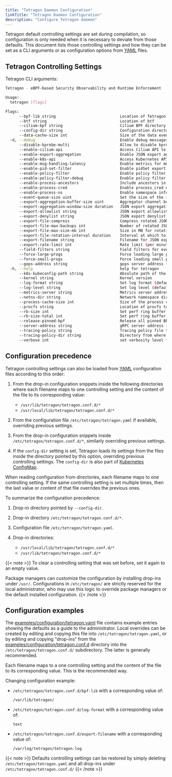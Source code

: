 ```yaml
---
title: "Tetragon Daemon Configuration"
linkTitle: "Tetragon Daemon Configuration"
description: "Configure Tetragon daemon"
---
```


Tetragon default controlling settings are set during compilation, so configuration
is only needed when it is necessary to deviate from those defaults. This
document lists those controlling settings and how they can be set
as a CLI arguments or as configuration options from [YAML](https://yaml.org) files.

## Tetragon Controlling Settings

Tetragon CLI arguments:
```bash
Tetragon - eBPF-based Security Observability and Runtime Enforcement

Usage:
  tetragon [flags]

Flags:
      --bpf-lib string                            Location of Tetragon libs (btf and bpf files) (default "/var/lib/tetragon/")
      --btf string                                Location of btf
      --cilium-bpf string                         Cilium BPF directory
      --config-dir string                         Configuration directory that contains a file for each option
      --data-cache-size int                       Size of the data events cache (default 1024)
  -d, --debug                                     Enable debug messages. Equivalent to '--log-level=debug'
      --disable-kprobe-multi                      Allow to disable kprobe multi interface
      --enable-cilium-api                         Access Cilium API to associate Tetragon events with Cilium endpoints and DNS cache
      --enable-export-aggregation                 Enable JSON export aggregation
      --enable-k8s-api                            Access Kubernetes API to associate Tetragon events with Kubernetes pods
      --enable-msg-handling-latency               Enable metrics for message handling latency
      --enable-pid-set-filter                     Enable pidSet export filters. Not recommended for production use
      --enable-policy-filter                      Enable policy filter code (beta)
      --enable-policy-filter-debug                Enable policy filter debug messages
      --enable-process-ancestors                  Include ancestors in process exec events (default true)
      --enable-process-cred                       Enable process_cred events
      --enable-process-ns                         Enable namespace information in process_exec and process_kprobe events
      --event-queue-size uint                     Set the size of the internal event queue. (default 10000)
      --export-aggregation-buffer-size uint       Aggregator channel buffer size (default 10000)
      --export-aggregation-window-size duration   JSON export aggregation time window (default 15s)
      --export-allowlist string                   JSON export allowlist
      --export-denylist string                    JSON export denylist
      --export-file-compress                      Compress rotated JSON export files
      --export-file-max-backups int               Number of rotated JSON export files to retain (default 5)
      --export-file-max-size-mb int               Size in MB for rotating JSON export files (default 10)
      --export-file-rotation-interval duration    Interval at which to rotate JSON export files in addition to rotating them by size
      --export-filename string                    Filename for JSON export. Disabled by default
      --export-rate-limit int                     Rate limit (per minute) for event export. Set to -1 to disable (default -1)
      --field-filters string                      Field filters for event exports
      --force-large-progs                         Force loading large programs, even in kernels with < 5.3 versions
      --force-small-progs                         Force loading small programs, even in kernels with >= 5.3 versions
      --gops-address string                       gops server address (e.g. 'localhost:8118'). Disabled by default
  -h, --help                                      help for tetragon
      --k8s-kubeconfig-path string                Absolute path of the kubernetes kubeconfig file
      --kernel string                             Kernel version
      --log-format string                         Set log format (default "text")
      --log-level string                          Set log level (default "info")
      --metrics-server string                     Metrics server address (e.g. ':2112'). Disabled by default
      --netns-dir string                          Network namespace dir (default "/var/run/docker/netns/")
      --process-cache-size int                    Size of the process cache (default 65536)
      --procfs string                             Location of procfs to consume existing PIDs (default "/proc/")
      --rb-size int                               Set perf ring buffer size for single cpu (default 65k)
      --rb-size-total int                         Set perf ring buffer size in total for all cpus (default 65k per cpu)
      --release-pinned-bpf                        Release all pinned BPF programs and maps in Tetragon BPF directory. Enabled by default. Set to false to disable (default true)
      --server-address string                     gRPC server address (e.g. 'localhost:54321' or 'unix:///var/run/tetragon/tetragon.sock' (default "localhost:54321")
      --tracing-policy string                     Tracing policy file to load at startup
      --tracing-policy-dir string                 Directory from where to load Tracing Policies (default "/etc/tetragon/tetragon.tp.d/")
      --verbose int                               set verbosity level for eBPF verifier dumps. Pass 0 for silent, 1 for truncated logs, 2 for a full dump
```

## Configuration precedence

Tetragon controlling settings can also be loaded from [YAML](https://yaml.org/) configuration files according to this order:

1. From the drop-in configuration snippets inside the following directories
   where each filename maps to one controlling setting and the content of the
   file to its corresponding value:

   - `/usr/lib/tetragon/tetragon.conf.d/*`
   - `/usr/local/lib/tetragon/tetragon.conf.d/*`

2. From the configuration file `/etc/tetragon/tetragon.yaml` if available,
   overriding previous settings.

3. From the drop-in configuration snippets inside
   `/etc/tetragon/tetragon.conf.d/*`, similarly overriding previous settings.

4. If the `config-dir` setting is set, Tetragon loads its settings from the
   files inside the directory pointed by this option, overriding previous
   controlling settings. The `config-dir` is also part of [Kubernetes
   ConfigMap](https://kubernetes.io/docs/concepts/configuration/configmap/).

When reading configuration from directories, each filename maps to one
controlling setting. If the same controlling setting is set multiple times,
then the last value or content of that file overrides the previous ones.

To summarize the configuration precedence:

1. Drop-in directory pointed by `--config-dir`.

2. Drop-in directory `/etc/tetragon/tetragon.conf.d/*`.

3. Configuration file `/etc/tetragon/tetragon.yaml`.

4. Drop-in directories:

   - `/usr/local/lib/tetragon/tetragon.conf.d/*`
   - `/usr/lib/tetragon/tetragon.conf.d/*`

{{< note >}}
To clear a controlling setting that was set before, set it again to an empty
value.

Package managers can customize the configuration by installing drop-ins under
`/usr/`. Configurations in `/etc/tetragon/` are strictly reserved for the local
administrator, who may use this logic to override package managers or the
default installed configuration.
{{< /note >}}

## Configuration examples

The [examples/configuration/tetragon.yaml](https://github.com/cilium/tetragon/blob/main/examples/configuration/tetragon.yaml)
file contains example entries showing the defaults as a guide to the
administrator. Local overrides can be created by editing and copying this file
into `/etc/tetragon/tetragon.yaml`, or by editing and copying "drop-ins" from
the [examples/configuration/tetragon.conf.d](https://github.com/cilium/tetragon/tree/main/examples/configuration/tetragon.conf.d)
directory into the `/etc/tetragon/tetragon.conf.d/` subdirectory. The latter is
generally recommended.

Each filename maps to a one controlling setting and the content of the file to
its corresponding value. This is the recommended way.

Changing configuration example:

* `/etc/tetragon/tetragon.conf.d/bpf-lib` with a corresponding value of:

   ```
   /var/lib/tetragon/
   ```

* `/etc/tetragon/tetragon.conf.d/log-format` with a corresponding value of:

   ```
   text
   ```

* `/etc/tetragon/tetragon.conf.d/export-filename` with a corresponding value of:

   ```
   /var/log/tetragon/tetragon.log
   ```

{{< note >}}
Defaults controlling settings can be restored by simply deleting `/etc/tetragon/tetragon.yaml`
and all drop-ins under `/etc/tetragon/tetragon.conf.d/`
{{< /note >}}
